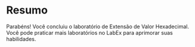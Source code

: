# Resumo

Parabéns! Você concluiu o laboratório de Extensão de Valor Hexadecimal. Você pode praticar mais laboratórios no LabEx para aprimorar suas habilidades.
